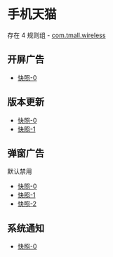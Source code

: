 # 手机天猫

存在 4 规则组 - [com.tmall.wireless](/src/apps/com.tmall.wireless.ts)

## 开屏广告

- [快照-0](https://gkd-kit.gitee.io/import/13162604)

## 版本更新

- [快照-0](https://gkd-kit.gitee.io/import/13162603)
- [快照-1](https://gkd-kit.gitee.io/import/13258201)

## 弹窗广告

默认禁用

- [快照-0](https://gkd-kit.gitee.io/import/13222394)
- [快照-1](https://gkd-kit.gitee.io/import/13222500)
- [快照-2](https://gkd-kit.gitee.io/import/13222510)

## 系统通知

- [快照-0](https://gkd-kit.gitee.io/import/13258215)
